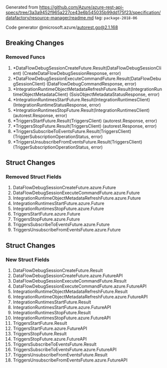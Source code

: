 Generated from https://github.com/Azure/azure-rest-api-specs/tree/3a3a9452f965a227ce43e6b545035b99dd175f23/specification/datafactory/resource-manager/readme.md tag: `package-2018-06`

Code generator @microsoft.azure/autorest.go@2.1.168

## Breaking Changes

### Removed Funcs

1. *DataFlowDebugSessionCreateFuture.Result(DataFlowDebugSessionClient) (CreateDataFlowDebugSessionResponse, error)
1. *DataFlowDebugSessionExecuteCommandFuture.Result(DataFlowDebugSessionClient) (DataFlowDebugCommandResponse, error)
1. *IntegrationRuntimeObjectMetadataRefreshFuture.Result(IntegrationRuntimeObjectMetadataClient) (SsisObjectMetadataStatusResponse, error)
1. *IntegrationRuntimesStartFuture.Result(IntegrationRuntimesClient) (IntegrationRuntimeStatusResponse, error)
1. *IntegrationRuntimesStopFuture.Result(IntegrationRuntimesClient) (autorest.Response, error)
1. *TriggersStartFuture.Result(TriggersClient) (autorest.Response, error)
1. *TriggersStopFuture.Result(TriggersClient) (autorest.Response, error)
1. *TriggersSubscribeToEventsFuture.Result(TriggersClient) (TriggerSubscriptionOperationStatus, error)
1. *TriggersUnsubscribeFromEventsFuture.Result(TriggersClient) (TriggerSubscriptionOperationStatus, error)

## Struct Changes

### Removed Struct Fields

1. DataFlowDebugSessionCreateFuture.azure.Future
1. DataFlowDebugSessionExecuteCommandFuture.azure.Future
1. IntegrationRuntimeObjectMetadataRefreshFuture.azure.Future
1. IntegrationRuntimesStartFuture.azure.Future
1. IntegrationRuntimesStopFuture.azure.Future
1. TriggersStartFuture.azure.Future
1. TriggersStopFuture.azure.Future
1. TriggersSubscribeToEventsFuture.azure.Future
1. TriggersUnsubscribeFromEventsFuture.azure.Future

## Struct Changes

### New Struct Fields

1. DataFlowDebugSessionCreateFuture.Result
1. DataFlowDebugSessionCreateFuture.azure.FutureAPI
1. DataFlowDebugSessionExecuteCommandFuture.Result
1. DataFlowDebugSessionExecuteCommandFuture.azure.FutureAPI
1. IntegrationRuntimeObjectMetadataRefreshFuture.Result
1. IntegrationRuntimeObjectMetadataRefreshFuture.azure.FutureAPI
1. IntegrationRuntimesStartFuture.Result
1. IntegrationRuntimesStartFuture.azure.FutureAPI
1. IntegrationRuntimesStopFuture.Result
1. IntegrationRuntimesStopFuture.azure.FutureAPI
1. TriggersStartFuture.Result
1. TriggersStartFuture.azure.FutureAPI
1. TriggersStopFuture.Result
1. TriggersStopFuture.azure.FutureAPI
1. TriggersSubscribeToEventsFuture.Result
1. TriggersSubscribeToEventsFuture.azure.FutureAPI
1. TriggersUnsubscribeFromEventsFuture.Result
1. TriggersUnsubscribeFromEventsFuture.azure.FutureAPI
